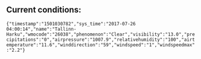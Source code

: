 ## Current conditions: 
 ``` {"timestamp":"1501030782","sys_time":"2017-07-26 04:00:14","name":"Tallinn-Harku","wmocode":"26038","phenomenon":"Clear","visibility":"13.0","precipitations":"0","airpressure":"1007.9","relativehumidity":"100","airtemperature":"11.6","winddirection":"59","windspeed":"1","windspeedmax":"2.2"} ```
